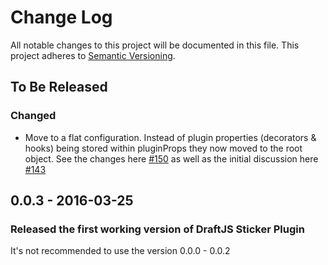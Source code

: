 # Change Log

All notable changes to this project will be documented in this file.
This project adheres to [Semantic Versioning](http://semver.org/).

## To Be Released

### Changed

- Move to a flat configuration. Instead of plugin properties (decorators & hooks) being stored within pluginProps they now moved to the root object. See the changes here [#150](https://github.com/draft-js-plugins/draft-js-plugins/pull/150/files) as well as the initial discussion here [#143](https://github.com/draft-js-plugins/draft-js-plugins/issues/143)

## 0.0.3 - 2016-03-25
### Released the first working version of DraftJS Sticker Plugin

It's not recommended to use the version 0.0.0 - 0.0.2
